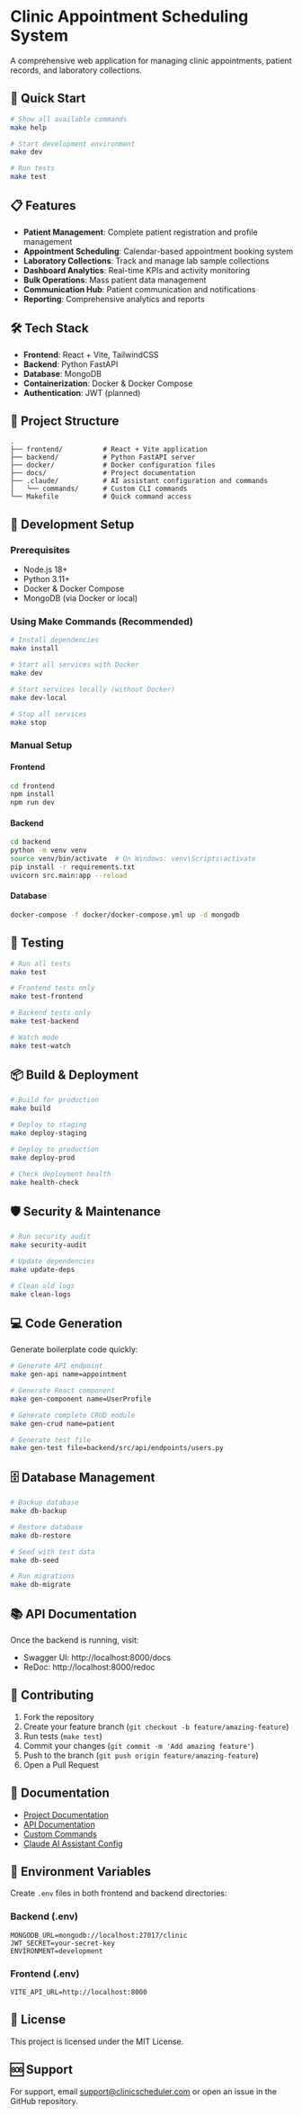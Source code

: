 # Clinic Appointment Scheduling System

A comprehensive web application for managing clinic appointments, patient records, and laboratory collections.

## 🚀 Quick Start

```bash
# Show all available commands
make help

# Start development environment
make dev

# Run tests
make test
```

## 📋 Features

- **Patient Management**: Complete patient registration and profile management
- **Appointment Scheduling**: Calendar-based appointment booking system
- **Laboratory Collections**: Track and manage lab sample collections
- **Dashboard Analytics**: Real-time KPIs and activity monitoring
- **Bulk Operations**: Mass patient data management
- **Communication Hub**: Patient communication and notifications
- **Reporting**: Comprehensive analytics and reports

## 🛠️ Tech Stack

- **Frontend**: React + Vite, TailwindCSS
- **Backend**: Python FastAPI
- **Database**: MongoDB
- **Containerization**: Docker & Docker Compose
- **Authentication**: JWT (planned)

## 📁 Project Structure

```
.
├── frontend/          # React + Vite application
├── backend/           # Python FastAPI server
├── docker/            # Docker configuration files
├── docs/              # Project documentation
├── .claude/           # AI assistant configuration and commands
│   └── commands/      # Custom CLI commands
└── Makefile           # Quick command access
```

## 🔧 Development Setup

### Prerequisites

- Node.js 18+
- Python 3.11+
- Docker & Docker Compose
- MongoDB (via Docker or local)

### Using Make Commands (Recommended)

```bash
# Install dependencies
make install

# Start all services with Docker
make dev

# Start services locally (without Docker)
make dev-local

# Stop all services
make stop
```

### Manual Setup

#### Frontend
```bash
cd frontend
npm install
npm run dev
```

#### Backend
```bash
cd backend
python -m venv venv
source venv/bin/activate  # On Windows: venv\Scripts\activate
pip install -r requirements.txt
uvicorn src.main:app --reload
```

#### Database
```bash
docker-compose -f docker/docker-compose.yml up -d mongodb
```

## 🧪 Testing

```bash
# Run all tests
make test

# Frontend tests only
make test-frontend

# Backend tests only
make test-backend

# Watch mode
make test-watch
```

## 📦 Build & Deployment

```bash
# Build for production
make build

# Deploy to staging
make deploy-staging

# Deploy to production
make deploy-prod

# Check deployment health
make health-check
```

## 🛡️ Security & Maintenance

```bash
# Run security audit
make security-audit

# Update dependencies
make update-deps

# Clean old logs
make clean-logs
```

## 💻 Code Generation

Generate boilerplate code quickly:

```bash
# Generate API endpoint
make gen-api name=appointment

# Generate React component
make gen-component name=UserProfile

# Generate complete CRUD module
make gen-crud name=patient

# Generate test file
make gen-test file=backend/src/api/endpoints/users.py
```

## 🗄️ Database Management

```bash
# Backup database
make db-backup

# Restore database
make db-restore

# Seed with test data
make db-seed

# Run migrations
make db-migrate
```

## 📚 API Documentation

Once the backend is running, visit:
- Swagger UI: http://localhost:8000/docs
- ReDoc: http://localhost:8000/redoc

## 🤝 Contributing

1. Fork the repository
2. Create your feature branch (`git checkout -b feature/amazing-feature`)
3. Run tests (`make test`)
4. Commit your changes (`git commit -m 'Add amazing feature'`)
5. Push to the branch (`git push origin feature/amazing-feature`)
6. Open a Pull Request

## 📝 Documentation

- [Project Documentation](docs/)
- [API Documentation](backend/docs/)
- [Custom Commands](.claude/commands/README.md)
- [Claude AI Assistant Config](.claude/)

## 🔑 Environment Variables

Create `.env` files in both frontend and backend directories:

### Backend (.env)
```env
MONGODB_URL=mongodb://localhost:27017/clinic
JWT_SECRET=your-secret-key
ENVIRONMENT=development
```

### Frontend (.env)
```env
VITE_API_URL=http://localhost:8000
```

## 📄 License

This project is licensed under the MIT License.

## 🆘 Support

For support, email support@clinicscheduler.com or open an issue in the GitHub repository.
